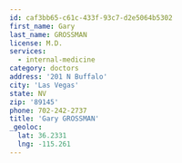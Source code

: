 ```yaml
---
id: caf3bb65-c61c-433f-93c7-d2e5064b5302
first_name: Gary
last_name: GROSSMAN
license: M.D.
services:
  - internal-medicine
category: doctors
address: '201 N Buffalo'
city: 'Las Vegas'
state: NV
zip: '89145'
phone: 702-242-2737
title: 'Gary GROSSMAN'
_geoloc:
  lat: 36.2331
  lng: -115.261
---
```

